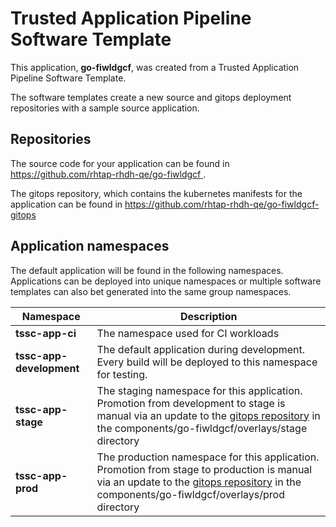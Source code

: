 # Trusted Application Pipeline Software Template

This application, **go-fiwldgcf**, was created from a Trusted Application Pipeline Software Template.

The software templates create a new source and gitops deployment repositories with a sample source application. 

## Repositories

The source code for your application can be found in [https://github.com/rhtap-rhdh-qe/go-fiwldgcf ](https://github.com/rhtap-rhdh-qe/go-fiwldgcf ).
 
The gitops repository, which contains the kubernetes manifests for the application can be found in 
[https://github.com/rhtap-rhdh-qe/go-fiwldgcf-gitops ](https://github.com/rhtap-rhdh-qe/go-fiwldgcf-gitops ) 

## Application namespaces 

The default application will be found in the following namespaces. Applications can be deployed into unique namespaces or multiple software templates can also bet generated into the same group namespaces.  

|  Namespace   |  Description   |  
| -------- | -------- |
| **tssc-app-ci** | The namespace used for CI workloads |
| **tssc-app-development** | The default application during development. Every build will be deployed to this namespace for testing. |
| **tssc-app-stage** | The staging namespace for this application. Promotion from development to stage is manual via an update to the [gitops repository](https://github.com/rhtap-rhdh-qe/go-fiwldgcf-gitops ) in the components/go-fiwldgcf/overlays/stage directory |
| **tssc-app-prod** | The production namespace for this application. Promotion from stage to production is manual via an update to the [gitops repository](https://github.com/rhtap-rhdh-qe/go-fiwldgcf-gitops ) in the components/go-fiwldgcf/overlays/prod directory |